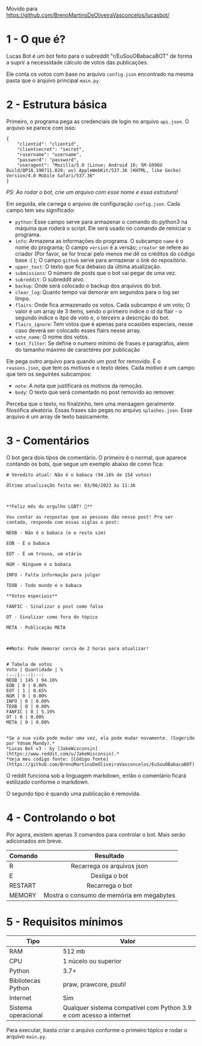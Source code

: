 Movido para https://github.com/BrenoMartinsDeOliveiraVasconcelos/lucasbot/

# 1 - O que é?

Lucas Bot é um bot feito para o subreddit "r/EuSouOBabacaBOT" de forma a suprir a necessidade cálculo de votos das publicações.

Ele conta os votos com base no arquivo `config.json` encontrado na mesma pasta que o arquivo principal `main.py`.
# 2 - Estrutura básica

Primeiro, o programa pega as credenciais de login no arquivo `api.json`. O arquivo se parece com isso:

    {
        "clientid": "clientid",
        "clientsecret": "secret",
        "rusername": "username",
        "password": "password",
        "useragent": "Mozilla/5.0 (Linux; Android 10; SM-G996U Build/QP1A.190711.020; wv) AppleWebKit/537.36 (KHTML, like Gecko) Version/4.0 Mobile Safari/537.36"
    }
*PS: Ao rodar o bot, crie um arquivo com esse nome e essa estrutura!*

Em seguida, ele carrega o arquivo de configuração `config.json`. Cada campo tem seu significado:

* `python`: Esse campo serve para armazenar o comando do python3 na máquina que roderá o script. Ele será usado no comando de reiniciar o programa.
* `info`: Armazena as informações do programa. O subcampo `name` é o nome do programa; O campo `version` é a versão; `creator` se refere ao criador (Por favor, se for trocar pelo menos me dê os créditos do código base :( ); O campo `github` serve para armazenar o link do repositório.
* `upper_text`: O texto que fica debaixo da última atualização.
* `submissions`: O número de posts que o bot vai pegar de uma vez.
* `subreddit`: O subreddit alvo.
* `backup`: Onde será colocado o backup dos arquivos do bot.
* `clear_log`: Quanto tempo vai demorar em segundos para o log ser limpo.
* `flairs`: Onde fica armazenado os votos. Cada subcampo é um voto; O valor é um array de 3 items, sendo o primeiro indice o id da flair - o segundo índice o itpo de voto e, o terceiro a descrição do bot.
* `flairs_ignore`: Tem votos que é apenas para ocasiões especiais, nesse caso deverá ser colocado esses flairs nesse array.
* `vote_name`: O nome dos votos.
* `text_filter`: Se define o numero minimo de frases e paragráfos, alem do tamanho máximo de caractéres por publicação

Ele pega outro arquivo para quando um post  for removido. É o `reasons.json`, que tem os motivos e o texto deles. Cada motivo é um campo que tem os seguintes subcampos:

* `note`: A nota que justificará os motivos da remoção.
* `body`: O texto que será comentado no post removido ao remover.

Perceba que o texto, no finalzinho, tem uma mensagem geralmente filosófica aleatória. Essas frases são pegas no arquivo `splashes.json`. Esse arquivo é um array de texto basicamente.

# 3 - Comentários

O bot gera dois tipos de comentário. O primeiro é o normal, que aparece contando os bots, que segue um exemplo abaixo de como fica:

    # Veredito atual: Não é o babaca (94.16% de 154 votos)

    Última atualização feita em: 03/06/2023 às 11:36
    
    
    
    **Feliz mês do orgulho LGBT! 🌈**
    
    Vou contar as respostas que as pessoas dão nesse post! Pra ser contado, responda com essas siglas o post:
    
    NEOB - Não é o babaca (e o resto sim)
    
    EOB - É o babaca
    
    EOT - É um trouxa, um otário
    
    NGM - Ninguem é o babaca
    
    INFO - Falta informação para julgar
    
    TEOB - Todo mundo é o babaca
    
    **Votos especiais**
    
    FANFIC - Sinalizar o post como falso
    
    OT - Sinalizar como fora do tópico
    
    META - Publicação META
    
    
    
    ##Nota: Pode demorar cerca de 2 horas para atualizar!
    
    
    # Tabela de votos
    Voto | Quantidade | %
    :--:|:--:|:--:
    NEOB | 145 | 94.16%
    EOB | 0 | 0.00%
    EOT | 1 | 0.65%
    NGM | 0 | 0.00%
    INFO | 0 | 0.00%
    TEOB | 0 | 0.00%
    FANFIC | 8 | 5.19%
    OT | 0 | 0.00%
    META | 0 | 0.00%
    
                                
    *Se a sua vida pode mudar uma vez, ela pode mudar novamente. (Sugerido por Ydnam_Mandy).* 
    *Lucas Bot v3 - by [JakeWisconsin](https://www.reddit.com/u/JakeWisconsin).*
    *Veja meu código fonte: [Código fonte](https://github.com/BrenoMartinsDeOliveiraVasconcelos/EuSouOBabacaBOT).*

O reddit funciona sob a linguagem markdown, então o comentário ficará estilizado conforme o markdown.

O segundo tipo é quando uma publicação é removida. 

# 4 - Controlando o bot

Por agora, existem apenas 3 comandos para controlar o bot. Mais serão adicionados em breve.

**Comando** | **Resultado**
--|:--:
R | Recarrega os arquivos json
E | Desliga o bot
RESTART | Recarrega o bot
MEMORY | Mostra o consumo de memória em megabytes

# 5 - Requisitos mínimos

**Tipo** | **Valor**
--|--
RAM | 512 mb
CPU | 1 núcelo ou superior
Python | 3.7+
Bibliotecas Python | praw, prawcore, psutil
Internet | Sim
Sistema operacional | Qualquer sistema compatível com Python 3.9 e com acesso a internet 

Para executar, basta criar o arquivo conforme o primeiro tópico e rodar o arquivo `main.py`.
